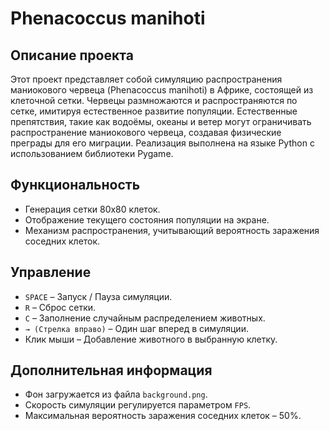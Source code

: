 # Phenacoccus manihoti

## Описание проекта
Этот проект представляет собой симуляцию распространения маниокового червеца (Phenacoccus manihoti) в Африке, состоящей из клеточной сетки. Червецы размножаются и распространяются по сетке, имитируя естественное развитие популяции. Естественные препятствия, такие как водоёмы, океаны и ветер могут ограничивать распространение маниокового червеца, создавая физические преграды для его миграции. ​Реализация выполнена на языке Python с использованием библиотеки Pygame.

## Функциональность
- Генерация сетки 80x80 клеток.
- Отображение текущего состояния популяции на экране.
- Механизм распространения, учитывающий вероятность заражения соседних клеток.

## Управление
- `SPACE` – Запуск / Пауза симуляции.
- `R` – Сброс сетки.
- `C` – Заполнение случайным распределением животных.
- `→ (Стрелка вправо)` – Один шаг вперед в симуляции.
- Клик мыши – Добавление животного в выбранную клетку.


## Дополнительная информация
- Фон загружается из файла `background.png`.
- Скорость симуляции регулируется параметром `FPS`.
- Максимальная вероятность заражения соседних клеток – 50%.









